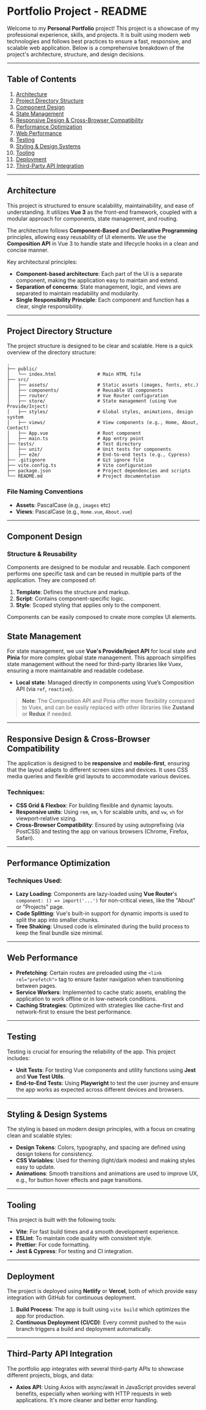 # Portfolio Project - README

Welcome to my **Personal Portfolio** project! This project is a showcase of my professional experience, skills, and projects. It is built using modern web technologies and follows best practices to ensure a fast, responsive, and scalable web application. Below is a comprehensive breakdown of the project's architecture, structure, and design decisions.

---

## Table of Contents

1. [Architecture](#architecture)
2. [Project Directory Structure](#project-directory-structure)
3. [Component Design](#component-design)
4. [State Management](#state-management)
5. [Responsive Design & Cross-Browser Compatibility](#responsive-design--cross-browser-compatibility)
6. [Performance Optimization](#performance-optimization)
7. [Web Performance](#web-performance)
8. [Testing](#testing)
9. [Styling & Design Systems](#styling--design-systems)
10. [Tooling](#tooling)
11. [Deployment](#deployment)
12. [Third-Party API Integration](#third-party-api-integration)

---

## Architecture

This project is structured to ensure scalability, maintainability, and ease of understanding. It utilizes **Vue 3** as the front-end framework, coupled with a modular approach for components, state management, and routing. 

The architecture follows **Component-Based** and **Declarative Programming** principles, allowing easy reusability of UI elements. We use the **Composition API** in Vue 3 to handle state and lifecycle hooks in a clean and concise manner.

Key architectural principles:
- **Component-based architecture**: Each part of the UI is a separate component, making the application easy to maintain and extend.
- **Separation of concerns**: State management, logic, and views are separated to maintain readability and modularity.
- **Single Responsibility Principle**: Each component and function has a clear, single responsibility.

---

## Project Directory Structure

The project structure is designed to be clear and scalable. Here is a quick overview of the directory structure:

```
.
├── public/
│   └── index.html               # Main HTML file
├── src/
│   ├── assets/                  # Static assets (images, fonts, etc.)
│   ├── components/              # Reusable UI components
│   ├── router/                  # Vue Router configuration
│   ├── store/                   # State management (using Vue Provide/Inject)
│   ├── styles/                  # Global styles, animations, design system
│   ├── views/                   # View components (e.g., Home, About, Contact)
│   ├── App.vue                  # Root component
│   ├── main.ts                  # App entry point
├── tests/                       # Test directory
│   ├── unit/                    # Unit tests for components
│   ├── e2e/                     # End-to-end tests (e.g., Cypress)
├── .gitignore                   # Git ignore file
├── vite.config.ts               # Vite configuration
├── package.json                 # Project dependencies and scripts
└── README.md                    # Project documentation
```

### File Naming Conventions
- **Assets**: PascalCase (e.g., `images` etc)
- **Views**: PascalCase (e.g., `Home.vue`, `About.vue`)

---

## Component Design

### Structure & Reusability
Components are designed to be modular and reusable. Each component performs one specific task and can be reused in multiple parts of the application. They are composed of:

1. **Template**: Defines the structure and markup.
2. **Script**: Contains component-specific logic.
3. **Style**: Scoped styling that applies only to the component.

Components can be easily composed to create more complex UI elements.

## State Management

For state management, we use **Vue's Provide/Inject API** for local state and **Pinia** for more complex global state management. This approach simplifies state management without the need for third-party libraries like Vuex, ensuring a more maintainable and readable codebase.

- **Local state**: Managed directly in components using Vue’s Composition API (via `ref`, `reactive`).
  
> **Note**: The Composition API and Pinia offer more flexibility compared to Vuex, and can be easily replaced with other libraries like **Zustand** or **Redux** if needed.

---

## Responsive Design & Cross-Browser Compatibility

The application is designed to be **responsive** and **mobile-first**, ensuring that the layout adapts to different screen sizes and devices. It uses CSS media queries and flexible grid layouts to accommodate various devices.

### Techniques:
- **CSS Grid & Flexbox**: For building flexible and dynamic layouts.
- **Responsive units**: Using `rem`, `em`, `%` for scalable units, and `vw`, `vh` for viewport-relative sizing.
- **Cross-Browser Compatibility**: Ensured by using autoprefixing (via PostCSS) and testing the app on various browsers (Chrome, Firefox, Safari).

---

## Performance Optimization
### Techniques Used:
- **Lazy Loading**: Components are lazy-loaded using **Vue Router**'s `component: () => import('...')` for non-critical views, like the "About" or "Projects" page.
- **Code Splitting**: Vue's built-in support for dynamic imports is used to split the app into smaller chunks.
- **Tree Shaking**: Unused code is eliminated during the build process to keep the final bundle size minimal.

---

## Web Performance

- **Prefetching**: Certain routes are preloaded using the `<link rel="prefetch">` tag to ensure faster navigation when transitioning between pages.
- **Service Workers**: Implemented to cache static assets, enabling the application to work offline or in low-network conditions.
- **Caching Strategies**: Optimized with strategies like cache-first and network-first to ensure the best performance.

---

## Testing

Testing is crucial for ensuring the reliability of the app. This project includes:
- **Unit Tests**: For testing Vue components and utility functions using **Jest** and **Vue Test Utils**.
- **End-to-End Tests**: Using **Playwright** to test the user journey and ensure the app works as expected across different devices and browsers.

---

## Styling & Design Systems

The styling is based on modern design principles, with a focus on creating clean and scalable styles:
- **Design Tokens**: Colors, typography, and spacing are defined using design tokens for consistency.
- **CSS Variables**: Used for theming (light/dark modes) and making styles easy to update.
- **Animations**: Smooth transitions and animations are used to improve UX, e.g., for button hover effects and page transitions.

---

## Tooling

This project is built with the following tools:
- **Vite**: For fast build times and a smooth development experience.
- **ESLint**: To maintain code quality with consistent style.
- **Prettier**: For code formatting.
- **Jest & Cypress**: For testing and CI integration.

---

## Deployment

The project is deployed using **Netlify** or **Vercel**, both of which provide easy integration with GitHub for continuous deployment.

1. **Build Process**: The app is built using `vite build` which optimizes the app for production.
2. **Continuous Deployment (CI/CD)**: Every commit pushed to the `main` branch triggers a build and deployment automatically.

---

## Third-Party API Integration

The portfolio app integrates with several third-party APIs to showcase different projects, blogs, and data:
- **Axios API**: Using Axios with async/await in JavaScript provides several benefits, especially when working with HTTP requests in web applications. It's more cleaner and better error handling.
